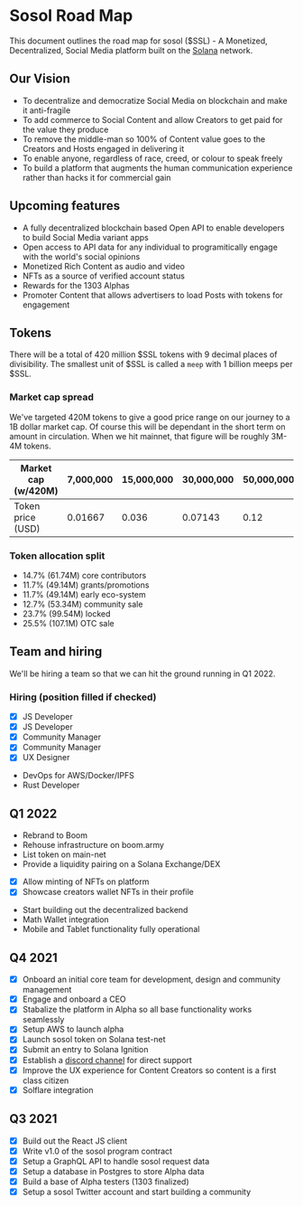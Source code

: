 # Sosol Road Map

This document outlines the road map for sosol ($SSL) - A Monetized, Decentralized, Social Media platform built on the [Solana](http://www.solana.com) network.

## Our Vision

- To decentralize and democratize Social Media on blockchain and make it anti-fragile
- To add commerce to Social Content and allow Creators to get paid for the value they produce
- To remove the middle-man so 100% of Content value goes to the Creators and Hosts engaged in delivering it
- To enable anyone, regardless of race, creed, or colour to speak freely
- To build a platform that augments the human communication experience rather than hacks it for commercial gain

## Upcoming features

- A fully decentralized blockchain based Open API to enable developers to build Social Media variant apps
- Open access to API data for any individual to programitically engage with the world's social opinions
- Monetized Rich Content as audio and video
- NFTs as a source of verified account status
- Rewards for the 1303 Alphas
- Promoter Content that allows advertisers to load Posts with tokens for engagement

## Tokens

There will be a total of 420 million $SSL tokens with 9 decimal places of divisibility. The smallest unit of $SSL is called a `meep` with 1 billion meeps per $SSL.

### Market cap spread

We've targeted 420M tokens to give a good price range on our journey to a 1B dollar market cap. Of course this will be dependant in the short term on amount in circulation. When we hit mainnet, that figure will be roughly 3M-4M tokens.

| Market cap (w/420M)|7,000,000|15,000,000|30,000,000|50,000,000|100,000,000|300,000,000|1,000,000,000|
| --- | --- | --- | --- | --- | --- | --- | --- |
| Token price (USD)  |0.01667  | 0.036    | 0.07143  | 0.12      | 0.24     | 0.71      | 2.38        |

### Token allocation split

- 14.7% (61.74M) core contributors
- 11.7% (49.14M) grants/promotions
- 11.7% (49.14M) early eco-system
- 12.7% (53.34M) community sale
- 23.7% (99.54M) locked
- 25.5% (107.1M) OTC sale

## Team and hiring

We'll be hiring a team so that we can hit the ground running in Q1 2022.

### Hiring (position filled if checked)

- [x] JS Developer
- [x] JS Developer
- [x] Community Manager
- [x] Community Manager
- [x] UX Designer
- DevOps for AWS/Docker/IPFS
- Rust Developer

## Q1 2022

- Rebrand to Boom
- Rehouse infrastructure on boom.army
- List token on main-net
- Provide a liquidity pairing on a Solana Exchange/DEX
- [x] Allow minting of NFTs on platform
- [x] Showcase creators wallet NFTs in their profile
- Start building out the decentralized backend
- Math Wallet integration
- Mobile and Tablet functionality fully operational

## Q4 2021

- [x] Onboard an initial core team for development, design and community management
- [x] Engage and onboard a CEO
- [x] Stabalize the platform in Alpha so all base functionality works seamlessly
- [x] Setup AWS to launch alpha
- [x] Launch sosol token on Solana test-net
- [x] Submit an entry to Solana Ignition
- [x] Establish a [discord channel](https://discord.gg/HfN66JSY) for direct support
- [x] Improve the UX experience for Content Creators so content is a first class citizen
- [x] Solflare integration

## Q3 2021

- [x] Build out the React JS client
- [x] Write v1.0 of the sosol program contract
- [x] Setup a GraphQL API to handle sosol request data
- [x] Setup a database in Postgres to store Alpha data
- [x] Build a base of Alpha testers (1303 finalized)
- [x] Setup a sosol Twitter account and start building a community
